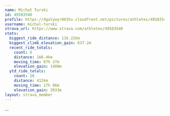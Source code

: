 ```yaml
---
name: Michał Turski
id: 49583540
profile: https://dgalywyr863hv.cloudfront.net/pictures/athletes/49583540/14729338/1/large.jpg
username: michal-turski
strava_url: https://www.strava.com/athletes/49583540
stats:
  biggest_ride_distance: 116.22km
  biggest_climb_elevation_gain: 637.2m
  recent_ride_totals:
    count: 6
    distance: 166.4km
    moving_time: 07h 37m
    elevation_gain: 1488m
  ytd_ride_totals:
    count: 16
    distance: 412km
    moving_time: 17h 06m
    elevation_gain: 3933m
layout: strava_member
--- 
```

...
